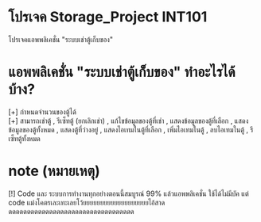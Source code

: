 # โปรเจค Storage_Project INT101

โปรเจคแอพพลิเคชั่น "ระบบเช่าตู้เก็บของ" 

# แอพพลิเคชั่น "ระบบเช่าตู้เก็บของ" ทำอะไรได้บ้าง?

[+] กำหนดจำนวนของตู้ได้  
[+] สามารถเช่าตู้ , รีเซ็ทตู้ (ยกเลิกเช่า) , แก้ไขข้อมูลของตู้ที่เช่า , แสดงข้อมูลของตู้ที่เลือก , แสดงข้อมูลของตู้ทั้งหมด , แสดงตู้ที่ว่างอยู่ , แสดงไอเทมในตู้ที่เลือก , เพิ่มไอเทมในตู้ , ลบไอเทมในตู้ , รีเซ็ทตู้ทั้งหมด 

# note (หมายเหตุ)

[!] Code และ ระบบการทำงานทุกอย่างตอนนี้สมบูรณ์ 99% แล้วแอพพลิเคชั่น ใช้ได้ไม่มีบัค แต่ code แม่งโคตรเละเทะเลยโว้ยยยยยยยยยยยยยยยยยยยไอ้สาดดดดดดดดดดดดดดดดดดดดดดดดดดดดดดดดดดด
